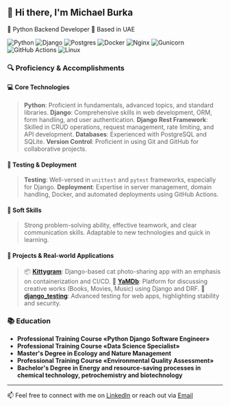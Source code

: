 ## 👋 Hi there, I'm Michael Burka

🐍 Python Backend Developer 📍 Based in UAE

![Python](https://img.shields.io/badge/python-3670A0?style=for-the-badge&logo=python&logoColor=ffdd54)
![Django](https://img.shields.io/badge/django-%23092E20.svg?style=for-the-badge&logo=django&logoColor=white)
![Postgres](https://img.shields.io/badge/postgres-%23316192.svg?style=for-the-badge&logo=postgresql&logoColor=white)
![Docker](https://img.shields.io/badge/docker-%230db7ed.svg?style=for-the-badge&logo=docker&logoColor=white)
![Nginx](https://img.shields.io/badge/nginx-%23009639.svg?style=for-the-badge&logo=nginx&logoColor=white)
![Gunicorn](https://img.shields.io/badge/gunicorn-%298729.svg?style=for-the-badge&logo=gunicorn&logoColor=white)
![GitHub Actions](https://img.shields.io/badge/github%20actions-%232671E5.svg?style=for-the-badge&logo=githubactions&logoColor=white)
![Linux](https://img.shields.io/badge/Linux-FCC624?style=for-the-badge&logo=linux&logoColor=black)

### 🔍 Proficiency & Accomplishments

#### 💻 Core Technologies
> **Python**: Proficient in fundamentals, advanced topics, and standard libraries.
> **Django**: Comprehensive skills in web development, ORM, form handling, and user authentication.
> **Django Rest Framework**: Skilled in CRUD operations, request management, rate limiting, and API development.
> **Databases**: Experienced with PostgreSQL and SQLite.
> **Version Control**: Proficient in using Git and GitHub for collaborative projects.

#### 🧪 Testing & Deployment
> **Testing**: Well-versed in `unittest` and `pytest` frameworks, especially for Django.
> **Deployment**: Expertise in server management, domain handling, Docker, and automated deployments using GitHub Actions.

#### 🤝 Soft Skills
> Strong problem-solving ability, effective teamwork, and clear communication skills. Adaptable to new technologies and quick in learning.

#### 🚀 Projects & Real-world Applications
> 📦 **[Kittygram](https://github.com/Michael-Burka/kittygram_final)**: Django-based cat photo-sharing app with an emphasis on containerization and CI/CD.
> 🎥 **[YaMDb](https://github.com/Michael-Burka/api_yamdb)**: Platform for discussing creative works (Books, Movies, Music) using Django and DRF.
> 🧪 **[django_testing](https://github.com/Michael-Burka/django_testing)**: Advanced testing for web apps, highlighting stability and security.

### 📚 Education

- **Professional Training Course «Python Django Software Engineer»**
- **Professional Training Course «Data Science Specialist»** 
- **Master's Degree in Ecology and Nature Management**
- **Professional Training Course «Environmental Quality Assessment»**
- **Bachelor's Degree in Energy and resource-saving processes in chemical technology, petrochemistry and biotechnology**

---

📫 Feel free to connect with me on [LinkedIn](https://www.linkedin.com/in/michael-burka-485832251/) or reach out via [Email](mailto:contact@michaelburka.com)

